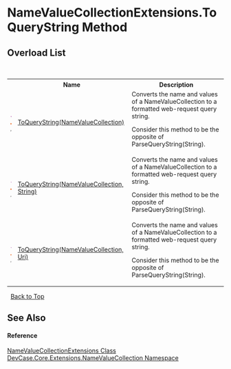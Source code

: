 # NameValueCollectionExtensions.ToQueryString Method 
 


## Overload List
&nbsp;<table><tr><th></th><th>Name</th><th>Description</th></tr><tr><td>![Public method](media/pubmethod.gif "Public method")![Static member](media/static.gif "Static member")![Code example](media/CodeExample.png "Code example")</td><td><a href="M_DevCase_Core_Extensions_NameValueCollection_NameValueCollectionExtensions_ToQueryString">ToQueryString(NameValueCollection)</a></td><td>
Converts the name and values of a NameValueCollection to a formatted web-request query string. 

 Consider this method to be the opposite of ParseQueryString(String).</td></tr><tr><td>![Public method](media/pubmethod.gif "Public method")![Static member](media/static.gif "Static member")![Code example](media/CodeExample.png "Code example")</td><td><a href="M_DevCase_Core_Extensions_NameValueCollection_NameValueCollectionExtensions_ToQueryString_1">ToQueryString(NameValueCollection, String)</a></td><td>
Converts the name and values of a NameValueCollection to a formatted web-request query string. 

 Consider this method to be the opposite of ParseQueryString(String).</td></tr><tr><td>![Public method](media/pubmethod.gif "Public method")![Static member](media/static.gif "Static member")![Code example](media/CodeExample.png "Code example")</td><td><a href="M_DevCase_Core_Extensions_NameValueCollection_NameValueCollectionExtensions_ToQueryString_2">ToQueryString(NameValueCollection, Uri)</a></td><td>
Converts the name and values of a NameValueCollection to a formatted web-request query string. 

 Consider this method to be the opposite of ParseQueryString(String).</td></tr></table>&nbsp;
<a href="#namevaluecollectionextensions.toquerystring-method">Back to Top</a>

## See Also


#### Reference
<a href="T_DevCase_Core_Extensions_NameValueCollection_NameValueCollectionExtensions">NameValueCollectionExtensions Class</a><br /><a href="N_DevCase_Core_Extensions_NameValueCollection">DevCase.Core.Extensions.NameValueCollection Namespace</a><br />
